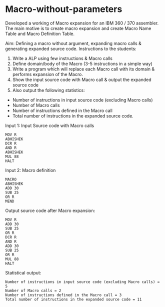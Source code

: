 # Macro-without-parameters
Developed a working of Macro expansion for an IBM 360 / 370 assembler. The main motive is to create macro expansion and create Macro Name Table and Macro Definition Table. 

Aim: Defining a macro without argument, expanding macro calls & generating expanded source code.
Instructions to the students:
1) Write a ALP using few instructions & Macro calls
2) Define domain/body of the Macro (3-5 instructions in a simple way)
3) Write a program which will replace each Macro call with its domain & performs expansion of the
Macro.
4) Show the input source code with Macro call & output the expanded source code
5) Also output the following statistics:
- Number of instructions in input source code (excluding Macro calls)
- Number of Macro calls
- Number of instructions defined in the Macro call
- Total number of instructions in the expanded source code.

Input 1: Input Source code with Macro calls
```
MOV R
ABHISHEK
DCR R
AND R
ABHISHEK
MUL 88
HALT
```
Input 2: Macro definition
```
MACRO
ABHISHEK
ADD 30
SUB 25
OR R
MEND
```
Output source code after Macro expansion:
```
MOV R
ADD 30
SUB 25
OR R
DCR R
AND R
ADD 30
SUB 25
OR R
MUL 88
HALT
```
Statistical output:
```
Number of instructions in input source code (excluding Macro calls) = 5
Number of Macro calls = 2
Number of instructions defined in the Macro call = 3
Total number of instructions in the expanded source code = 11
```
